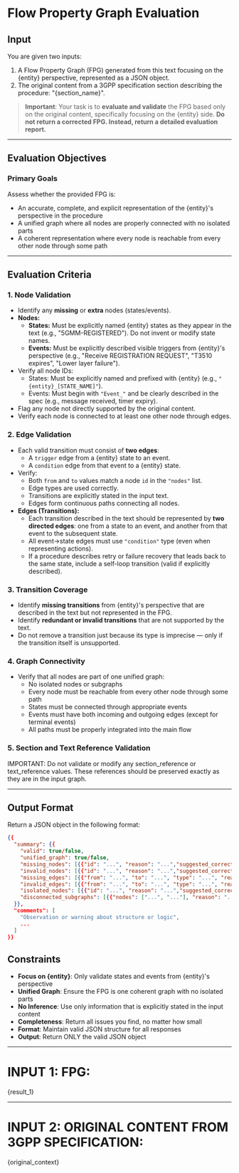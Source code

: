 # Flow Property Graph Evaluation

## Input

You are given two inputs:

1. A Flow Property Graph (FPG) generated from this text focusing on the {entity} perspective, represented as a JSON object.
2. The original content from a 3GPP specification section describing the procedure: "{section_name}".

> **Important**: Your task is to **evaluate and validate** the FPG based only on the original content, specifically focusing on the {entity} side. **Do not return a corrected FPG. Instead, return a detailed evaluation report.**

---

## Evaluation Objectives

### Primary Goals

Assess whether the provided FPG is:

- An accurate, complete, and explicit representation of the {entity}'s perspective in the procedure
- A unified graph where all nodes are properly connected with no isolated parts
- A coherent representation where every node is reachable from every other node through some path

---

## Evaluation Criteria

### 1. Node Validation

- Identify any **missing** or **extra** nodes (states/events).
- **Nodes:**
  - **States:** Must be explicitly named {entity} states as they appear in the text (e.g., "5GMM-REGISTERED"). Do not invent or modify state names.
  - **Events:** Must be explicitly described visible triggers from {entity}'s perspective (e.g., "Receive REGISTRATION REQUEST", "T3510 expires", "Lower layer failure").
- Verify all node IDs:
  - States: Must be explicitly named and prefixed with {entity} (e.g., `"{entity}_[STATE_NAME]"`).
  - Events: Must begin with `"Event_"` and be clearly described in the spec (e.g., message received, timer expiry).
- Flag any node not directly supported by the original content.
- Verify each node is connected to at least one other node through edges.

### 2. Edge Validation

- Each valid transition must consist of **two edges**:
  - A `trigger` edge from a {entity} state to an event.
  - A `condition` edge from that event to a {entity} state.
- Verify:
  - Both `from` and `to` values match a node `id` in the `"nodes"` list.
  - Edge types are used correctly.
  - Transitions are explicitly stated in the input text.
  - Edges form continuous paths connecting all nodes.
- **Edges (Transitions):**
  - Each transition described in the text should be represented by **two directed edges**: one from a state to an event, and another from that event to the subsequent state.
  - All event→state edges must use `"condition"` type (even when representing actions).
  - If a procedure describes retry or failure recovery that leads back to the same state, include a self-loop transition (valid if explicitly described).

### 3. Transition Coverage

- Identify **missing transitions** from {entity}'s perspective that are described in the text but not represented in the FPG.
- Identify **redundant or invalid transitions** that are not supported by the text.
- Do not remove a transition just because its type is imprecise — only if the transition itself is unsupported.

### 4. Graph Connectivity

- Verify that all nodes are part of one unified graph:
  - No isolated nodes or subgraphs
  - Every node must be reachable from every other node through some path
  - States must be connected through appropriate events
  - Events must have both incoming and outgoing edges (except for terminal events)
  - All paths must be properly integrated into the main flow


### 5. Section and Text Reference Validation

  IMPORTANT: Do not validate or modify any section_reference or text_reference values. These references should be preserved exactly as they are in the input graph. 

---

## Output Format

Return a JSON object in the following format:

```json
{{
  "summary": {{
    "valid": true/false,
    "unified_graph": true/false,
    "missing_nodes": [{{"id": "...", "reason": "...","suggested_correction": "..."}}, ...],
    "invalid_nodes": [{{"id": "...", "reason": "...","suggested_correction": "..."}}, ...],
    "missing_edges": [{{"from": "...", "to": "...", "type": "...", "reason": "...","suggested_correction": "..."}}, ...],
    "invalid_edges": [{{"from": "...", "to": "...", "type": "...", "reason": "...","suggested_correction": "..."}}, ...],
    "isolated_nodes": [{{"id": "...", "reason": "...","suggested_correction": "..."}}, ...],
    "disconnected_subgraphs": [{{"nodes": ["...", "..."], "reason": "...","suggested_correction": "..."}}, ...]
  }},
  "comments": [
    "Observation or warning about structure or logic",
    ...
  ]
}}
```

## Constraints

- **Focus on {entity}**: Only validate states and events from {entity}'s perspective
- **Unified Graph**: Ensure the FPG is one coherent graph with no isolated parts
- **No Inference**: Use only information that is explicitly stated in the input content
- **Completeness**: Return all issues you find, no matter how small
- **Format**: Maintain valid JSON structure for all responses
- **Output**: Return ONLY the valid JSON object

---

# **INPUT 1: FPG:**

{result_1}

---

# **INPUT 2: ORIGINAL CONTENT FROM 3GPP SPECIFICATION:**

{original_context}

